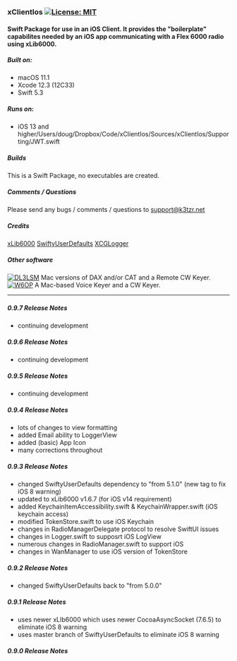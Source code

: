 ### xClientIos [![License: MIT](https://img.shields.io/badge/License-MIT-yellow.svg)](https://en.wikipedia.org/wiki/MIT_License)

#### Swift Package for use in an iOS Client. It provides the "boilerplate" capabilites needed by an iOS app communicating with a Flex 6000 radio using xLib6000.

##### Built on:

*  macOS 11.1
*  Xcode 12.3 (12C33)
*  Swift 5.3

##### Runs on:
* iOS 13 and higher/Users/doug/Dropbox/Code/xClientIos/Sources/xClientIos/Supporting/JWT.swift

##### Builds
This is a Swift Package, no executables are created.

##### Comments / Questions
Please send any bugs / comments / questions to support@k3tzr.net

##### Credits
[xLib6000](https://github.com/K3TZR/xLib6000.git)
[SwiftyUserDefaults](https://github.com/sunshinejr/SwiftyUserDefaults.git)
[XCGLogger](https://github.com/DaveWoodCom/XCGLogger.git)

##### Other software
[![DL3LSM](https://img.shields.io/badge/DL3LSM-xDAX,_xCAT,_xKey-informational)](https://dl3lsm.blogspot.com) Mac versions of DAX and/or CAT and a Remote CW Keyer.  
[![W6OP](https://img.shields.io/badge/W6OP-xVoiceKeyer,_xCW-informational)](https://w6op.com) A Mac-based Voice Keyer and a CW Keyer.  

---
##### 0.9.7 Release Notes
* continuing development

##### 0.9.6 Release Notes
* continuing development

##### 0.9.5 Release Notes
* continuing development

##### 0.9.4 Release Notes
* lots of changes to view formatting
* added Email ability to LoggerView
* added (basic) App Icon
* many corrections throughout

##### 0.9.3 Release Notes
* changed SwiftyUserDefaults dependency  to "from 5.1.0" (new tag to fix iOS 8 warning)
* updated to xLib6000 v1.6.7 (for iOS v14 requirement)
* added KeychainItemAccessibility.swift & KeychainWrapper.swift (iOS keychain access)
* modified TokenStore.swift to use iOS Keychain
* changes in RadioManagerDelegate protocol to resolve SwiftUI issues
* changes in Logger.swift to supposrt iOS LogView
* numerous changes in RadioManager.swift to support iOS
* changes in WanManager to use iOS version of TokenStore

##### 0.9.2 Release Notes
* changed SwiftyUserDefaults back to "from 5.0.0"

##### 0.9.1 Release Notes
* uses newer xLIb6000 which uses newer CocoaAsyncSocket (7.6.5) to eliminate iOS 8 warning
* uses master branch of SwiftyUserDefaults to eliminate iOS 8 warning

##### 0.9.0 Release Notes
